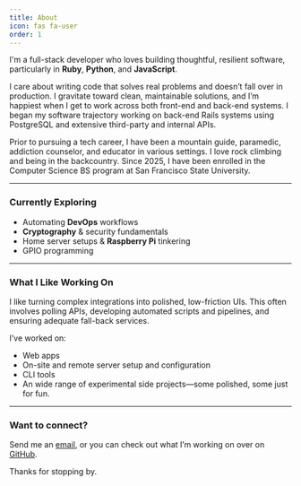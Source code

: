 ```yaml
---
title: About
icon: fas fa-user
order: 1
---
```


I'm a full-stack developer who loves building thoughtful, resilient software, particularly in **Ruby**, **Python**, and **JavaScript**.

I care about writing code that solves real problems and doesn’t fall over in production. I gravitate toward clean, maintainable solutions, and I’m happiest when I get to work across both front-end and back-end systems. I began my software trajectory working on back-end Rails systems using PostgreSQL and extensive third-party and internal APIs.

Prior to pursuing a tech career, I have been a mountain guide, paramedic, addiction counselor, and educator in various settings. I love rock climbing and being in the backcountry. Since 2025, I have been enrolled in the Computer Science BS program at San Francisco State University.

---

### Currently Exploring

- Automating **DevOps** workflows
- **Cryptography** & security fundamentals
- Home server setups & **Raspberry Pi** tinkering
- GPIO programming

---

### What I Like Working On

I like turning complex integrations into polished, low-friction UIs. This often involves polling APIs, developing automated scripts and pipelines, and ensuring adequate fall-back services.

I’ve worked on:
- Web apps
- On-site and remote server setup and configuration
- CLI tools
- An wide range of experimental side projects—some polished, some just for fun.

---

### Want to connect?

Send me an [email](mailto:matthewjustinholmes@gmail.com), or you can check out what I’m working on over on [GitHub](https://github.com/matthew-j-holmes).

Thanks for stopping by.

<script data-goatcounter="https://mattholmes.goatcounter.com/count"
        async src="//gc.zgo.at/count.js"></script>